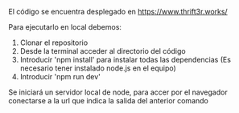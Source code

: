 El código se encuentra desplegado en https://www.thrift3r.works/

Para ejecutarlo en local debemos: 
1. Clonar el repositorio
2. Desde la terminal acceder al directorio del código
3. Introducir 'npm install' para instalar todas las dependencias (Es necesario tener instalado node.js en el equipo)
4. Introducir 'npm run dev'

Se iniciará un servidor local de node, para accer por el navegador conectarse a la url que indica la salida del anterior comando